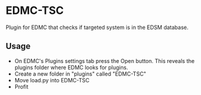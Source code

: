 # EDMC-TSC
Plugin for EDMC that checks if targeted system is in the EDSM database.
## Usage
- On EDMC's Plugins settings tab press the Open button. This reveals the plugins folder where EDMC looks for plugins.
- Create a new folder in "plugins" called "EDMC-TSC"
- Move load.py into EDMC-TSC 
- Profit
